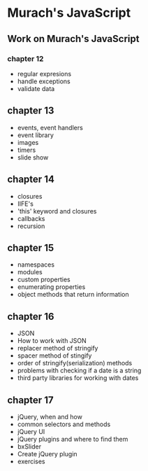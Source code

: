 # Murach's JavaScript
## Work on Murach's JavaScript

### chapter 12 
- regular expresions
- handle exceptions
- validate data

## chapter 13 
- events, event handlers
- event library
- images
- timers
- slide show

## chapter 14
- closures
- IIFE's
- 'this' keyword and closures
- callbacks
- recursion

## chapter 15
- namespaces
- modules
- custom properties
- enumerating properties
- object methods that return information

## chapter 16
- JSON
- How to work with JSON
- replacer method of stringify
- spacer method of stingify
- order of stringify(serialization) methods
- problems with checking if a date is a string
- third party libraries for working with dates

## chapter 17
- jQuery, when and how
- common selectors and methods
- jQuery UI
- jQuery plugins and where to find them
- bxSlider
- Create jQuery plugin
- exercises